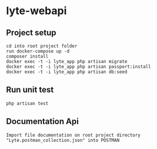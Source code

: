 # lyte-webapi

## Project setup
```
cd into root project folder
run docker-compose up -d
composer install
docker exec -t -i lyte_app php artisan migrate
docker exec -t -i lyte_app php artisan passport:install
docker exec -t -i lyte_app php artisan db:seed
```

## Run unit test
```
php artisan test
```

## Documentation Api
```
Import file documentation on root project directory "Lyte.postman_collection.json" into POSTMAN
```
